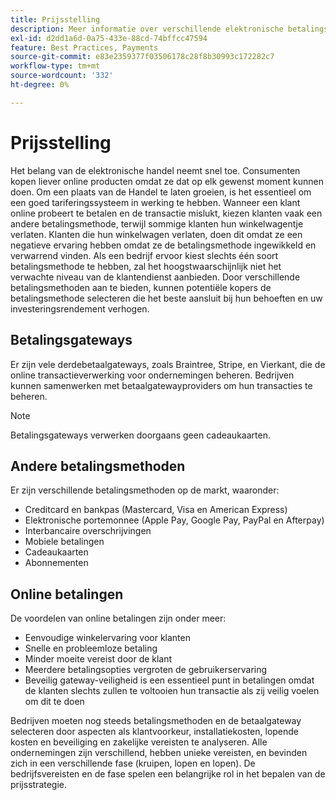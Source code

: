 ```yaml
---
title: Prijsstelling
description: Meer informatie over verschillende elektronische betalingsmethoden en de voordelen van online betalingen in het algemeen.
exl-id: d2dd1a6d-0a75-433e-88cd-74bffcc47594
feature: Best Practices, Payments
source-git-commit: e83e2359377f03506178c28f8b30993c172282c7
workflow-type: tm+mt
source-wordcount: '332'
ht-degree: 0%

---
```


# Prijsstelling

Het belang van de elektronische handel neemt snel toe. Consumenten kopen liever online producten omdat ze dat op elk gewenst moment kunnen doen. Om een plaats van de Handel te laten groeien, is het essentieel om een goed tariferingssysteem in werking te hebben. Wanneer een klant online probeert te betalen en de transactie mislukt, kiezen klanten vaak een andere betalingsmethode, terwijl sommige klanten hun winkelwagentje verlaten. Klanten die hun winkelwagen verlaten, doen dit omdat ze een negatieve ervaring hebben omdat ze de betalingsmethode ingewikkeld en verwarrend vinden. Als een bedrijf ervoor kiest slechts één soort betalingsmethode te hebben, zal het hoogstwaarschijnlijk niet het verwachte niveau van de klantendienst aanbieden. Door verschillende betalingsmethoden aan te bieden, kunnen potentiële kopers de betalingsmethode selecteren die het beste aansluit bij hun behoeften en uw investeringsrendement verhogen.

## Betalingsgateways

Er zijn vele derdebetaalgateways, zoals Braintree, Stripe, en Vierkant, die de online transactieverwerking voor ondernemingen beheren. Bedrijven kunnen samenwerken met betaalgatewayproviders om hun transacties te beheren.

>[!NOTE]
>
>Betalingsgateways verwerken doorgaans geen cadeaukaarten.

## Andere betalingsmethoden

Er zijn verschillende betalingsmethoden op de markt, waaronder:

- Creditcard en bankpas (Mastercard, Visa en American Express)
- Elektronische portemonnee (Apple Pay, Google Pay, PayPal en Afterpay)
- Interbancaire overschrijvingen
- Mobiele betalingen
- Cadeaukaarten
- Abonnementen

## Online betalingen

De voordelen van online betalingen zijn onder meer:

- Eenvoudige winkelervaring voor klanten
- Snelle en probleemloze betaling
- Minder moeite vereist door de klant
- Meerdere betalingsopties vergroten de gebruikerservaring
- Beveilig gateway-veiligheid is een essentieel punt in betalingen omdat de klanten slechts zullen te voltooien hun transactie als zij veilig voelen om dit te doen

Bedrijven moeten nog steeds betalingsmethoden en de betaalgateway selecteren door aspecten als klantvoorkeur, installatiekosten, lopende kosten en beveiliging en zakelijke vereisten te analyseren. Alle ondernemingen zijn verschillend, hebben unieke vereisten, en bevinden zich in een verschillende fase (kruipen, lopen en lopen). De bedrijfsvereisten en de fase spelen een belangrijke rol in het bepalen van de prijsstrategie.
